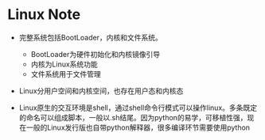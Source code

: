 # Linux Note
- 完整系统包括BootLoader，内核和文件系统。
    - BootLoader为硬件初始化和内核镜像引导
    - 内核为Linux系统功能
    - 文件系统用于文件管理

- Linux分用户空间和内核空间，也存在用户态和内核态

- Linux原生的交互环境是shell，通过shell命令行模式可以操作linux。多条既定的命名可以组成脚本，一般以.sh结尾。因为python的易学，可移植性强，现在一般的Linux发行版也自带python解释器，很多编译环节需要使用python

